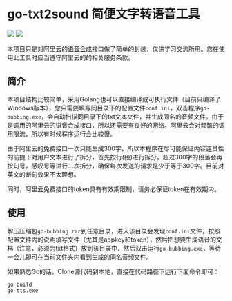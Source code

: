 # go-txt2sound 简便文字转语音工具

![](https://img.shields.io/badge/language-Golang-success) ![](https://img.shields.io/badge/license-Apache2.0-orange)

本项目只是对阿里云的[语音合成](https://ai.aliyun.com/nls/tts)接口做了简单的封装，仅供学习交流所用。您在使用此工具时应当遵守阿里云的的相关服务条款。



## 简介

本项目结构比较简单，采用Golang也可以直接编译成可执行文件（目前只编译了Windows版本），您只需要填写同目录下的配置文件`conf.ini`，双击程序`go-bubbing.exe`，会自动扫描同目录下的txt文本文件，并生成同名的音频文件。由于是调用的阿里云的语音合成接口，所以还需要有良好的网络。阿里云会对频繁的调用限流，所以有时候程序运行会比较慢。

由于阿里云的免费接口一次只能生成300字，所以本程序在尽可能保证内容连贯性的前提下对用户文本进行了拆分，首先按行(段)进行拆分，超过300字的段落会再按句号，感叹号等进行二次拆分，确保每次发送的请求是少于等于300字。目前对英文的断句效果不太理想。

同时，阿里云免费接口的token具有有效期限制，请务必保证token在有效期内。



## 使用

解压压缩包`go-bubbing.rar`到任意目录，进入该目录会发现`conf.ini`文件，按照配置文件内的说明填写文件（尤其是appkey和token），然后把想要生成语音的文档（注意，必须为txt格式）放到该目录中，然后双击运行`go-bubbing.exe`，等待一会儿即可在当前文件夹内看到生成的同名音频文件。

如果熟悉Go的话，Clone源代码到本地，直接在代码路径下运行下面命令即可：

```bash
go build
go-tts.exe
```